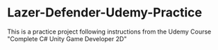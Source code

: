 # Lazer-Defender-Udemy-Practice
This is a practice project following instructions from the Udemy Course "Complete C# Unity Game Developer 2D"
